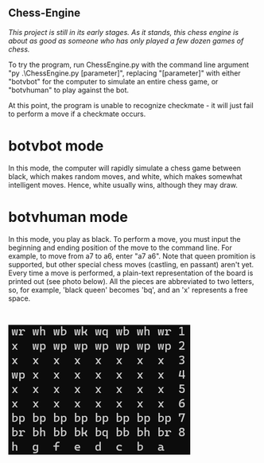 ## Chess-Engine

*This project is still in its early stages. As it stands, this chess engine is about as good as someone who has only played a few dozen games of chess.*

To try the program, run ChessEngine.py with the command line argument "py .\ChessEngine.py [parameter]", replacing "[parameter]" with either "botvbot" for the computer to simulate an entire chess game, or "botvhuman" to play against the bot. 

At this point, the program is unable to recognize checkmate - it will just fail to perform a move if a checkmate occurs.

# botvbot mode

In this mode, the computer will rapidly simulate a chess game between black, which makes random moves, and white, which makes somewhat intelligent moves. Hence, white usually wins, although they may draw.

# botvhuman mode

In this mode, you play as black. To perform a move, you must input the beginning and ending position of the move to the command line. For example, to move from a7 to a6, enter "a7 a6". Note that queen promition is supported, but other special chess moves (castling, en passant) aren't yet. Every time a move is performed, a plain-text representation of the board is printed out (see photo below). All the pieces are abbreviated to two letters, so, for example, 'black queen' becomes 'bq', and an 'x' represents a free space.

<br>

![Screenshot](chessboard.png)







